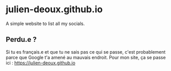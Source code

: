 # julien-deoux.github.io

A simple website to list all my socials.

## Perdu.e ?

Si tu es français.e et que tu ne sais pas ce qui se passe, c'est probablement parce que Google t'a amené au mauvais endroit.
Pour mon site, ça se passe ici : https://julien-deoux.github.io
